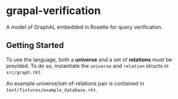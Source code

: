 # grapal-verification
A model of GraphAL embedded in Rosette for query verification.

## Getting Started

To use the language, both a **universe** and a set of **relations** must be provided. To do so, instantiate the `universe` and `relation` structs in `src/graph.rkt`.

An example universe/set-of-relations pair is contained in `test/fixtures/example_database.rkt`.
